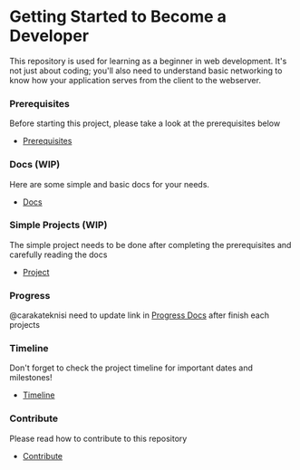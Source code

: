 # Getting Started to Become a Developer
This repository is used for learning as a beginner in web development. It's not just about coding; you'll also need to understand basic networking to know how your application serves from the client to the webserver.

### Prerequisites
Before starting this project, please take a look at the prerequisites below
- [Prerequisites](/docs/prerequisites.md)

### Docs (WIP)
Here are some simple and basic docs for your needs.
- [Docs](/docs/)

### Simple Projects (WIP)
The simple project needs to be done after completing the prerequisites and carefully reading the docs
- [Project](/project/)

### Progress
@carakateknisi need to update link in [Progress Docs](/docs/progress/README.md) after finish each projects

### Timeline
Don't forget to check the project timeline for important dates and milestones!
- [Timeline](/docs/timeline.md)

### Contribute
Please read how to contribute to this repository
- [Contribute](/docs/contribute.md)